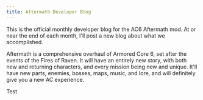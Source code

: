 ```yaml
---
title: Aftermath Developer Blog
---
```


This is the official monthly developer blog for the AC6 Aftermath mod.
At or near the end of each month, I'll post a new blog about what we accomplished.

Aftermath is a comprehensive overhaul of Armored Core 6, set after the events of the Fires of Raven. It will have an entirely new story, with both new and returning characters, and every mission being new and unique. It'll have new parts, enemies, bosses, maps, music, and lore, and will definitely give you a new AC experience.

Test

